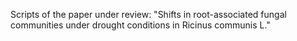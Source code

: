 Scripts of the paper under review: "Shifts in root-associated fungal communities under drought conditions in Ricinus communis L."
